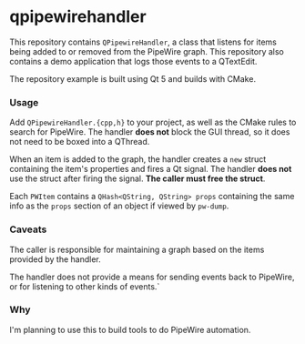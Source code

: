 qpipewirehandler
================

This repository contains `QPipewireHandler`, a class that listens for items
being added to or removed from the PipeWire graph. This repository also contains
a demo application that logs those events to a QTextEdit.

The repository example is built using Qt 5 and builds with CMake.

### Usage

Add `QPipewireHandler.{cpp,h}` to your project, as well as the CMake rules to
search for PipeWire. The handler **does not** block the GUI thread, so it does
not need to be boxed into a QThread.

When an item is added to the graph, the handler creates a `new` struct
containing the item's properties and fires a Qt signal. The handler **does not**
use the struct after firing the signal. **The caller must free the struct**.

Each `PWItem` contains a `QHash<QString, QString> props` containing the same
info as the `props` section of an object if viewed by `pw-dump`.

### Caveats

The caller is responsible for maintaining a graph based on the items provided by
the handler.

The handler does not provide a means for sending events back to PipeWire, or for
listening to other kinds of events.`

### Why

I'm planning to use this to build tools to do PipeWire automation.
